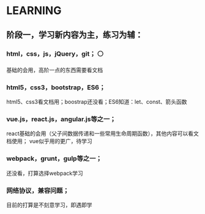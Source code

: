 # LEARNING

## 阶段一，学习新内容为主，练习为辅：  
###    html，css，js，jQuery，git；  ⚪
基础的会用，高阶一点的东西需要看文档
###    html5，css3，bootstrap，ES6；  
html5、css3看文档用；boostrap还没看；ES6知道：let、const、箭头函数
###    vue.js，react.js，angular.js等之一；  
react基础的会用（父子间数据传递和一些常用生命周期函数），其他内容可以看文档使用；
vue似乎用的更广，待学习
###    webpack，grunt，gulp等之一；  
还没看，打算选择webpack学习
###    网络协议，兼容问题；  
目前的打算是不刻意学习，即遇即学
